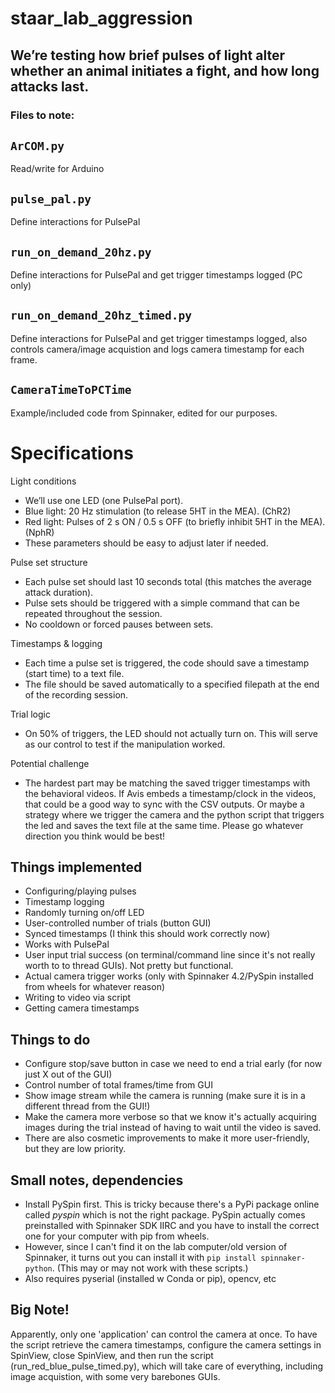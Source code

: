
# staar_lab_aggression

## We’re testing how brief pulses of light alter whether an animal initiates a fight, and how long attacks last.

### Files to note:

## `ArCOM.py`

Read/write for Arduino

## `pulse_pal.py`

Define interactions for PulsePal

## `run_on_demand_20hz.py`

Define interactions for PulsePal and get trigger timestamps logged (PC only)

## `run_on_demand_20hz_timed.py`

Define interactions for PulsePal and get trigger timestamps logged, also controls camera/image acquistion
and logs camera timestamp for each frame. 

## `CameraTimeToPCTime`

Example/included code from Spinnaker, edited for our purposes.

# Specifications

Light conditions
- We’ll use one LED (one PulsePal port).
- Blue light: 20 Hz stimulation (to release 5HT in the MEA). (ChR2)
- Red light: Pulses of 2 s ON / 0.5 s OFF (to briefly inhibit 5HT in the MEA). (NphR)
- These parameters should be easy to adjust later if needed.

Pulse set structure
- Each pulse set should last 10 seconds total (this matches the average attack duration).
- Pulse sets should be triggered with a simple command that can be repeated throughout the session.
- No cooldown or forced pauses between sets.

Timestamps & logging
- Each time a pulse set is triggered, the code should save a timestamp (start time) to a text file.
- The file should be saved automatically to a specified filepath at the end of the recording session.

Trial logic
- On 50% of triggers, the LED should not actually turn on. This will serve as our control to test if the manipulation worked.

Potential challenge
- The hardest part may be matching the saved trigger timestamps with the behavioral videos. If Avis embeds a timestamp/clock in the videos, that could be a good way to sync with the CSV outputs. Or maybe a strategy where we trigger the camera and the python script that triggers the led and saves the text file at the same time. Please go whatever direction you think would be best!

## Things implemented
- Configuring/playing pulses
- Timestamp logging
- Randomly turning on/off LED
- User-controlled number of trials (button GUI)
- Synced timestamps (I think this should work correctly now)
- Works with PulsePal 
- User input trial success (on terminal/command line since it's not really worth to to thread GUIs). Not pretty but functional.
- Actual camera trigger works (only with Spinnaker 4.2/PySpin installed from wheels for whatever reason)
- Writing to video via script
- Getting camera timestamps


## Things to do
- Configure stop/save button in case we need to end a trial early (for now just X out of the GUI)
- Control number of total frames/time from GUI
- Show image stream while the camera is running (make sure it is in a different thread from the GUI!)
- Make the camera more verbose so that we know it's actually acquiring images during the trial instead of having to wait until the video is saved.
- There are also cosmetic improvements to make it more user-friendly, but they are low priority.

## Small notes, dependencies
- Install PySpin first. This is tricky because there's a PyPi package online called *pyspin* which is not the right package. PySpin actually comes preinstalled with Spinnaker SDK IIRC and you have to install the correct one for your computer with pip from wheels.
- However, since I can't find it on the lab computer/old version of Spinnaker, it turns out you can install it with `pip install spinnaker-python`. (This may or may not work with these scripts.)
- Also requires pyserial (installed w Conda or pip), opencv, etc

## Big Note!

Apparently, only one 'application' can control the camera at once. To have the script retrieve the camera timestamps, configure the camera settings in SpinView, close SpinView, and then run the script (run_red_blue_pulse_timed.py), which will take care of everything, including image acquistion, with some very barebones GUIs.


